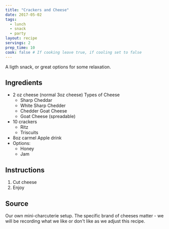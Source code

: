 ```yaml
---
title: "Crackers and Cheese"
date: 2017-05-02
tags: 
  - lunch
  - snack
  - party
layout: recipe
servings: 2
prep_time: 10
cook: false # If cooking leave true, if cooling set to false
---
```


A ligth snack, or great options for some relaxation.

## Ingredients

- 2 oz cheese (normal 3oz cheese)  Types of Cheese
  - Sharp Cheddar
  - White Sharp Chedder
  - Chedder Goat Cheese
  - Goat Cheese (spreadable)
- 10 crackers
  - Ritz
  - Triscuits
- 8oz carmel Apple drink
- Options:
  - Honey
  - Jam


## Instructions

1. Cut cheese
2. Enjoy

## Source

Our own mini-charcuterie setup.  The specific brand of cheeses matter - we will be recording what we like or don't like as we adjust this recipe.

